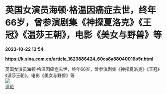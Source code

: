 # 英国女演员海顿·格温因癌症去世，终年66岁，曾参演剧集《神探夏洛克》《王冠》《温莎王朝》，电影《美女与野兽》等

**2023-10-22 13:54**

**https://k.sina.com.cn/article_1623886424_60ca8a58040016o5r.html**

英国女演员海顿·格温因癌症去世，终年66岁，曾参演剧集《神探夏洛克》《王冠》《温莎王朝》，电影《美女与野兽》等  
![](https://img3.chouti.com/CHOUTI_231022_6123D4AC3E1E4D29B4D14BE1AAC2412C.jpg)  
[评论](https://m.chouti.com/link/40369788)